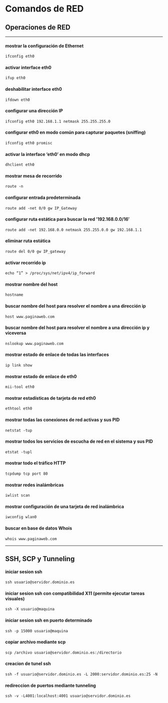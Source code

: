 # Comandos de RED

## Operaciones de RED
---------------------------

#### mostrar la configuración de Ethernet
```
ifconfig eth0
```

#### activar interface eth0
```
ifup eth0
```

#### deshabilitar interface eth0
```
ifdown eth0
```

#### configurar una dirección IP
```
ifconfig eth0 192.168.1.1 netmask 255.255.255.0
```

#### configurar eth0 en modo común para capturar paquetes (sniffing)
```
ifconfig eth0 promisc
```

#### activar la interface ‘eth0′ en modo dhcp
```
dhclient eth0
```

#### mostrar mesa de recorrido
```
route -n
```

#### configurar entrada predeterminada
```
route add -net 0/0 gw IP_Gateway
```

#### configurar ruta estática para buscar la red ’192.168.0.0/16′
```
route add -net 192.168.0.0 netmask 255.255.0.0 gw 192.168.1.1
```

#### eliminar ruta estática
```
route del 0/0 gw IP_gateway
```

#### activar recorrido ip
```
echo “1” > /proc/sys/net/ipv4/ip_forward
```

#### mostrar nombre del host
```
hostname
```

#### buscar nombre del host para resolver el nombre a una dirección ip
```
host www.paginaweb.com
```

#### buscar nombre del host para resolver el nombre a una dirección ip y viceversa
```
nslookup www.paginaweb.com
```

#### mostrar estado de enlace de todas las interfaces
```
ip link show
```

#### mostrar estado de enlace de eth0
```
mii-tool eth0
```

#### mostrar estadísticas de tarjeta de red eth0
```
ethtool eth0
```

#### mostrar todas las conexiones de red activas y sus PID
```
netstat -tup
```

#### mostrar todos los servicios de escucha de red en el sistema y sus PID
```
etstat -tupl
```

#### mostrar todo el tráfico HTTP
```
tcpdump tcp port 80
```

#### mostrar redes inalámbricas
```
iwlist scan
```

#### mostrar configuración de una tarjeta de red inalámbrica
```
iwconfig wlan0
```

#### buscar en base de datos Whois
```
whois www.paginaweb.com
```

---------------------------------------------
## SSH, SCP y Tunneling


#### iniciar sesion ssh
```
ssh usuario@servidor.dominio.es
```

#### iniciar sesion ssh con compatibilidad X11 (permite ejecutar tareas visuales)
```
ssh -X usuario@maquina 
```

#### iniciar sesion ssh en puerto determinado
```
ssh -p 15000 usuario@maquina 
```

#### copiar archivo mediante scp
```
scp /archivo usuario@servidor.dominio.es:/directorio
```

#### creacion de tunel ssh
```
ssh -f usuario@servidor.dominio.es -L 2000:servidor.dominio.es:25 -N
```

#### redireccion de puertos mediante tunneling
```
ssh -v -L4001:localhost:4001 usuario@servidor.dominio.es
```
